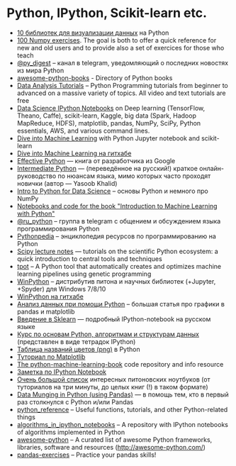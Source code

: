 # Python, IPython, Scikit-learn etc.

* [10 библиотек для визуализации данных](https://blog.modeanalytics.com/python-data-visualization-libraries/) на Python
* [100 Numpy exercises](http://www.labri.fr/perso/nrougier/teaching/numpy.100/index.html). The goal is both to offer a quick reference for new and old users and to provide also a set of exercices for those who teach
* [@py_digest](https://telegram.me/py_digest) – канал в telegram, уведомляющий о последних новостях из мира Python
* [awesome-python-books](https://github.com/Junnplus/awesome-python-books) - Directory of Python books
* [Data Analysis Tutorials](https://pythonprogramming.net/data-analysis-tutorials/) – Python Programming tutorials from beginner to advanced on a massive variety of topics. All video and text tutorials are free
* [Data Science IPython Notebooks](https://github.com/donnemartin/data-science-ipython-notebooks) on Deep learning (TensorFlow, Theano, Caffe), scikit-learn, Kaggle, big data (Spark, Hadoop MapReduce, HDFS), matplotlib, pandas, NumPy, SciPy, Python essentials, AWS, and various command lines.
* [Dive into Machine Learning](http://hangtwenty.github.io/dive-into-machine-learning/) with Python Jupyter notebook and scikit-learn
* [Dive into Machine Learning на гитхабе](https://github.com/hangtwenty/dive-into-machine-learning) 
* [Effective Python](http://www.effectivepython.com/) — книга от разработчика из Google
* [Intermediate Python](https://github.com/lancelote/interpy-ru)  — (переведённое на русский!) краткое онлайн-руководство по нюансам языка, мимо которых часто проходят новички (автор — Yasoob Khalid)
* [Intro to Python for Data Science](https://www.datacamp.com/courses/intro-to-python-for-data-science) – основы Python и немного про NumPy
* [Notebooks and code for the book "Introduction to Machine Learning with Python"](https://github.com/amueller/introduction_to_ml_with_python)
* [@ru_python](https://telegram.me/ru_python) – группа в telegram с общением и обсуждением языка программирования Python
* [Pythonpedia](https://pythonpedia.com/) – энциклопедия ресурсов по программированию на Python
* [Scipy lecture notes](http://www.scipy-lectures.org/index.html) — tutorials on the scientific Python ecosystem: a quick introduction to central tools and techniques
* [tpot](https://github.com/rhiever/tpot) – A Python tool that automatically creates and optimizes machine learning pipelines using genetic programming
* [WinPython](https://winpython.github.io) – дистрибутив питона и научных библиотек (+Jupyter, +Spyder) для Windows 7/8/10
* [WinPython на гитхабе](https://github.com/winpython/winpython)
* [Анализ данных при помощи Python](http://playittodeath.ru/анализ-данных-при-помощи-python-графики-в-pandas/) – большая статья про графики в pandas и matplotlib
* [Введение в Sklearn](https://github.com/Dyakonov/notebooks/blob/master/dj_sklearn_intro.ipynb) — подробный IPython-notebook на русском языке
* [Курс по основам Python, алгоритмам и структурам данных](https://github.com/Yorko/python_intro) (представлен в виде тетрадок IPython)
* [Таблица названий цветов (png)](http://matplotlib.org/1.4.1/mpl_examples/color/named_colors.hires.png) в Python
* [Туториал по Matplotlib](http://www.labri.fr/perso/nrougier/teaching/matplotlib/matplotlib.html)
* [The python-machine-learning-book](https://github.com/rasbt/python-machine-learning-book) code repository and info resource
* [Заметка по IPython Notebook](http://re9ulus.github.io/2016/01/09/ipython-notebook/)
* [Очень большой список](https://github.com/ipython/ipython/wiki/A-gallery-of-interesting-IPython-Notebooks) интересных питоновских ноутбуков (от туториалов на три минуты, до целых книг (!) в таком формате)
* [Data Munging in Python (using Pandas)](http://www.analyticsvidhya.com/blog/2014/09/data-munging-python-using-pandas-baby-steps-python/) — в помощь тем, кто в первый раз столкнулся с Python и/или Pandas
* [python_reference](https://github.com/rasbt/python_reference) – Useful functions, tutorials, and other Python-related things
* [algorithms_in_ipython_notebooks](https://github.com/rasbt/algorithms_in_ipython_notebooks) – A repository with IPython notebooks of algorithms implemented in Python
* [awesome-python](https://github.com/vinta/awesome-python) – A curated list of awesome Python frameworks, libraries, software and resources (http://awesome-python.com/)
* [pandas-exercises](https://github.com/guipsamora/pandas_exercises/) – Practice your pandas skills!
